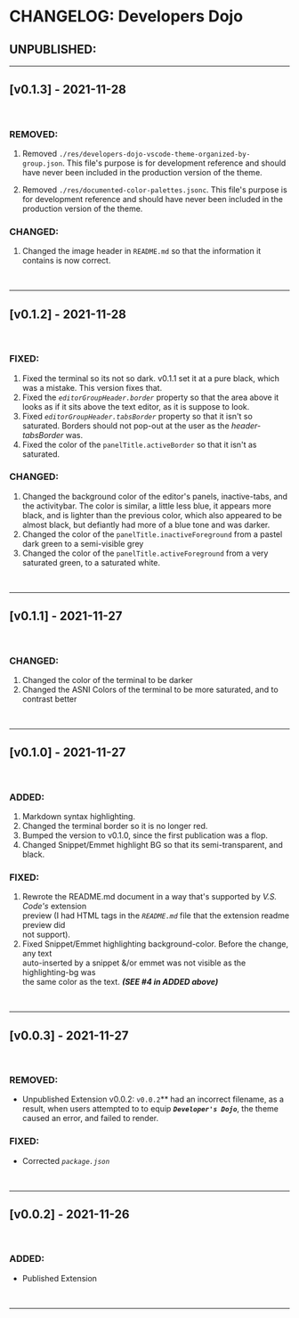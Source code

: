 # CHANGELOG: Developers Dojo

## UNPUBLISHED:

<!------------------------------------------------------------------------------
 This is an area where the 'Project Developer(s)' can list the changes that they
 have made, but have not published publicly yet.
------------------------------------------------------------------------------->

--------------------------------------------------------------------------------

## [v0.1.3] - 2021-11-28

<br>

### REMOVED:
1. Removed `./res/developers-dojo-vscode-theme-organized-by-group.json`. This file's purpose is for development reference and should have never been included in the production version of the theme.

2. Removed `./res/documented-color-palettes.jsonc`. This file's purpose is for development reference and should have never been included in the production version of the theme.

### CHANGED:
1. Changed the image header in `README.md` so that the information it contains is now correct.

<br>

--------------------------------------------------------------------------------

## [v0.1.2] - 2021-11-28

<br>

### FIXED:
1. Fixed the terminal so its not so dark. v0.1.1 set it at a pure black, which was a mistake. This version fixes that.
2. Fixed the _`editorGroupHeader.border`_ property so that the area above it looks as if it sits above the text editor, as it is suppose to look.
3. Fixed _`editorGroupHeader.tabsBorder`_ property so that it isn't so saturated. Borders should not pop-out at the user as the _header-tabsBorder_ was.
4. Fixed the color of the `panelTitle.activeBorder` so that it isn't as saturated.

### CHANGED:
1. Changed the background color of the editor's panels, inactive-tabs, and the activitybar. The color is similar, a little less blue, it appears more black, and is lighter than the previous color, which also appeared to be almost black, but defiantly had more of a blue tone and was darker.
2. Changed the color of the `panelTitle.inactiveForeground` from a pastel dark green to a semi-visible grey
3. Changed the color of the `panelTitle.activeForeground` from a very saturated green, to a saturated white.

<br>

--------------------------------------------------------------------------------

## [v0.1.1] - 2021-11-27

<br>

### CHANGED:
1. Changed the color of the terminal to be darker
2. Changed the ASNI Colors of the terminal to be more saturated, and to contrast better

<br>

--------------------------------------------------------------------------------

## [v0.1.0] - 2021-11-27

<br>

### ADDED:
1. Markdown syntax highlighting.
2. Changed the terminal border so it is no longer red.
3. Bumped the version to v0.1.0, since the first publication was a flop.
4. Changed Snippet/Emmet highlight BG so that its semi-transparent, and black.

### FIXED:
1. Rewrote the README.md document in a way that's supported by _V.S. Code's_ extension\
preview (I had HTML tags in the _`README.md`_ file that the extension readme preview did\
not support).
2. Fixed Snippet/Emmet highlighting background-color. Before the change, any text\
auto-inserted by a snippet &/or emmet was not visible as the highlighting-bg was\
the same color as the text. **_(SEE #4 in ADDED above)_**

<br>

--------------------------------------------------------------------------------
## [v0.0.3] - 2021-11-27

<br>

### REMOVED:
- Unpublished Extension v0.0.2: `v0.0.2`** had an incorrect filename, as a
result, when users attempted to to equip ***`Developer's Dojo`***, the theme
caused an error, and failed to render.

### FIXED:

- Corrected _`package.json`_

<br>

--------------------------------------------------------------------------------
## [v0.0.2] - 2021-11-26

<br>

### ADDED:

- Published Extension

<br>

--------------------------------------------------------------------------------
